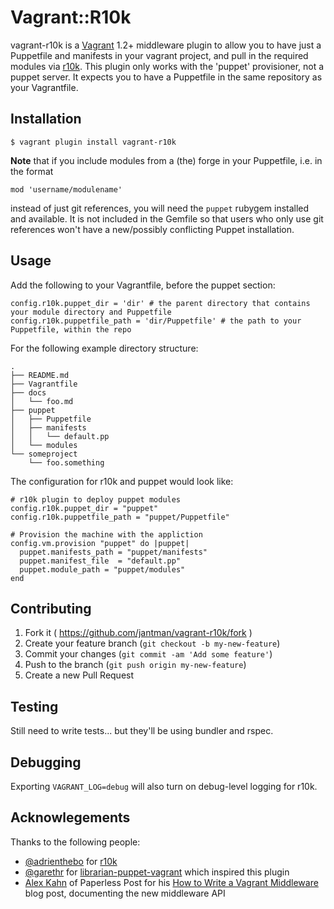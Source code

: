 # Vagrant::R10k

vagrant-r10k is a [Vagrant](http://www.vagrantup.com/) 1.2+ middleware plugin to allow you to have just a Puppetfile and
manifests in your vagrant project, and pull in the required modules via [r10k](https://github.com/adrienthebo/r10k). This
plugin only works with the 'puppet' provisioner, not a puppet server. It expects you to have a Puppetfile in the same repository
as your Vagrantfile.

## Installation

    $ vagrant plugin install vagrant-r10k

__Note__ that if you include modules from a (the) forge in your Puppetfile, i.e. in the format

    mod 'username/modulename'

instead of just git references, you will need the ``puppet`` rubygem installed and available. It
is not included in the Gemfile so that users who only use git references won't have a new/possibly
conflicting Puppet installation.

## Usage

Add the following to your Vagrantfile, before the puppet section:

    config.r10k.puppet_dir = 'dir' # the parent directory that contains your module directory and Puppetfile
	config.r10k.puppetfile_path = 'dir/Puppetfile' # the path to your Puppetfile, within the repo

For the following example directory structure:

    .
    ├── README.md
    ├── Vagrantfile
    ├── docs
    │   └── foo.md
    ├── puppet
    │   ├── Puppetfile
    │   ├── manifests
    │   │   └── default.pp
    │   └── modules
    └── someproject
        └── foo.something

The configuration for r10k and puppet would look like:

    # r10k plugin to deploy puppet modules
    config.r10k.puppet_dir = "puppet"
    config.r10k.puppetfile_path = "puppet/Puppetfile"
    
    # Provision the machine with the appliction
    config.vm.provision "puppet" do |puppet|
      puppet.manifests_path = "puppet/manifests"
      puppet.manifest_file  = "default.pp"
      puppet.module_path = "puppet/modules"
    end

## Contributing

1. Fork it ( https://github.com/jantman/vagrant-r10k/fork )
2. Create your feature branch (`git checkout -b my-new-feature`)
3. Commit your changes (`git commit -am 'Add some feature'`)
4. Push to the branch (`git push origin my-new-feature`)
5. Create a new Pull Request

## Testing

Still need to write tests... but they'll be using bundler and rspec.

## Debugging

Exporting ``VAGRANT_LOG=debug`` will also turn on debug-level logging for r10k.

## Acknowlegements

Thanks to the following people:

* [@adrienthebo](https://github.com/adrienthebo) for [r10k](https://github.com/adrienthebo/r10k)
* [@garethr](https://github.com/garethr) for [librarian-puppet-vagrant](https://github.com/garethr/librarian-puppet-vagrant) which inspired this plugin
* [Alex Kahn](http://akahn.net/) of Paperless Post for his [How to Write a Vagrant Middleware](http://akahn.net/2014/05/05/vagrant-middleware.html) blog post, documenting the new middleware API
